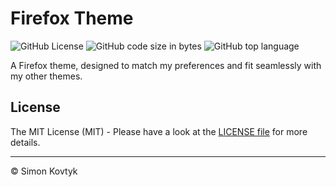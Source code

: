 # Firefox Theme
![GitHub License](https://img.shields.io/github/license/simonkovtyk/firefox-theme)
![GitHub code size in bytes](https://img.shields.io/github/languages/code-size/simonkovtyk/firefox-theme)
![GitHub top language](https://img.shields.io/github/languages/top/simonkovtyk/firefox-theme)

A Firefox theme, designed to match my preferences and fit seamlessly with my other themes.

## License
The MIT License (MIT) - Please have a look at the [LICENSE file](https://github.com/simonkovtyk/firefox-theme/blob/main/LICENSE) for more details.

---

© Simon Kovtyk
